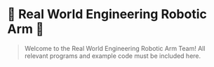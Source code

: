 # 🦾 Real World Engineering Robotic Arm 🦾
>Welcome to the Real World Engineering Robotic Arm Team! All relevant programs and example code must be included here.
